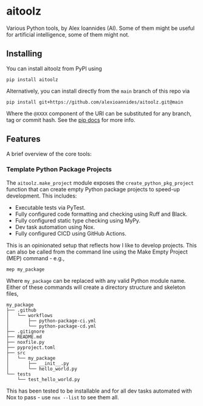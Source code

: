 # aitoolz

Various Python tools, by Alex Ioannides (AI). Some of them might be useful for artificial intelligence, some of them might not.

## Installing

You can install aitoolz from PyPI using

```text
pip install aitoolz
```

Alternatively, you can install directly from the `main` branch of this repo via

```text
pip install git+https://github.com/alexioannides/aitoolz.git@main
```

Where the `@XXXX` component of the URI can be substituted for any branch, tag or commit hash. See the [pip docs](https://pip.pypa.io/en/stable/topics/vcs-support/#supported-vcs) for more info.

## Features

A brief overview of the core tools:

### Template Python Package Projects

The `aitoolz.make_project` module exposes the `create_python_pkg_project` function that can create empty Python package projects to speed-up development. This includes:

- Executable tests via PyTest.
- Fully configured code formatting and checking using Ruff and Black.
- Fully configured static type checking using MyPy.
- Dev task automation using Nox.
- Fully configured CICD using GitHub Actions.

This is an opinionated setup that reflects how I like to develop projects. This can also be called from the command line using the Make Empty Project (MEP) command - e.g.,

```text
mep my_package
```

Where `my_package` can be replaced with any valid Python module name. Either of these commands will create a directory structure and skeleton files,

```text
my_package
├── .github
│   └── workflows
│       ├── python-package-ci.yml
│       └── python-package-cd.yml
├── .gitignore
├── README.md
├── noxfile.py
├── pyproject.toml
├── src
│   └── my_package
│       ├── __init__.py
│       └── hello_world.py
└── tests
    └── test_hello_world.py
```

This has been tested to be installable and for all dev tasks automated with Nox to pass - use `nox --list` to see them all.
